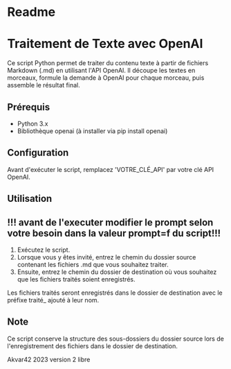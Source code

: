 # Readme

# Traitement de Texte avec OpenAI

Ce script Python permet de traiter du contenu texte à partir de fichiers Markdown (.md) en utilisant l'API OpenAI. Il découpe les textes en morceaux, formule la demande à OpenAI pour chaque morceau, puis assemble le résultat final.

## Prérequis

- Python 3.x
- Bibliothèque openai (à installer via pip install openai)

## Configuration

Avant d'exécuter le script, remplacez 'VOTRE_CLÉ_API' par votre clé API OpenAI.

## Utilisation
## !!! avant de l'executer modifier le prompt selon votre besoin dans la valeur prompt=f du script!!!
1. Exécutez le script.
2. Lorsque vous y êtes invité, entrez le chemin du dossier source contenant les fichiers .md que vous souhaitez traiter.
3. Ensuite, entrez le chemin du dossier de destination où vous souhaitez que les fichiers traités soient enregistrés.

Les fichiers traités seront enregistrés dans le dossier de destination avec le préfixe traité_ ajouté à leur nom.

## Note

Ce script conserve la structure des sous-dossiers du dossier source lors de l'enregistrement des fichiers dans le dossier de destination.

Akvar42 2023 version 2 libre
